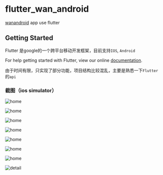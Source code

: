 # flutter_wan_android

[wanandroid](http://www.wanandroid.com) app use flutter

## Getting Started
Flutter 是google的一个跨平台移动开发框架，目前支持`IOS`, `Android`  

For help getting started with Flutter, view our online
[documentation](http://flutter.io/).

由于时间有限，只实现了部分功能，项目结构比较混乱，主要是熟悉一下`Flutter`的`api`

### 截图（ios simulator）

![home](https://github.com/Yonkers/flutter_wan_android/blob/master/imgs/recommend.png?raw=true)

![home](https://github.com/Yonkers/flutter_wan_android/blob/master/imgs/search.png?raw=true)

![home](https://github.com/Yonkers/flutter_wan_android/blob/master/imgs/series.png?raw=true)

![home](https://github.com/Yonkers/flutter_wan_android/blob/master/imgs/series_list.png?raw=true)

![home](https://github.com/Yonkers/flutter_wan_android/blob/master/imgs/drawer.png?raw=true)

![home](https://github.com/Yonkers/flutter_wan_android/blob/master/imgs/login.png?raw=true)

![home](https://github.com/Yonkers/flutter_wan_android/blob/master/imgs/favor.png?raw=true)

![detail](https://github.com/Yonkers/flutter_wan_android/blob/master/imgs/detail.png?raw=true)


